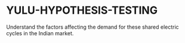 # YULU-HYPOTHESIS-TESTING
Understand the factors affecting the demand for these shared electric cycles in the Indian market.
